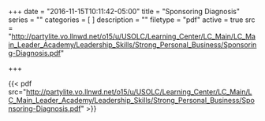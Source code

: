 +++
date = "2016-11-15T10:11:42-05:00"
title = "Sponsoring Diagnosis"
series = ""
categories = [
]
description = ""
filetype = "pdf"
active = true
src = "http://partylite.vo.llnwd.net/o15/u/USOLC/Learning_Center/LC_Main/LC_Main_Leader_Academy/Leadership_Skills/Strong_Personal_Business/Sponsoring-Diagnosis.pdf"

+++

{{< pdf src="http://partylite.vo.llnwd.net/o15/u/USOLC/Learning_Center/LC_Main/LC_Main_Leader_Academy/Leadership_Skills/Strong_Personal_Business/Sponsoring-Diagnosis.pdf" >}}
